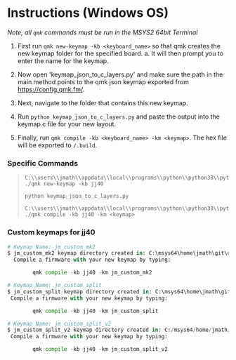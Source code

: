 # Instructions (Windows OS)
_Note, all `qmk` commands must be run in the MSYS2 64bit Terminal_
1. First run `qmk new-keymap -kb <keyboard_name>` so that qmk creates the new keymap folder for the specified board.
    a. It will then prompt you to enter the name for the keymap.
    
2. Now open 'keymap_json_to_c_layers.py' and make sure the path in the main method points to the qmk json keymap exported 
from https://config.qmk.fm/.
    
3. Next, navigate to the folder that contains this new keymap.

4. Run `python keymap_json_to_c_layers.py` and paste the output into the keymap.c file for your new layout.

5. Finally, run `qmk compile -kb <keyboard_name> -km <keymap>`. The hex file will be exported to `/.build`.

### Specific Commands
> ``` 
> C:\\users\\jmath\\appdata\\local\\programs\\python\\python38\\python.exe ./qmk new-keymap -kb jj40
> 
> python keymap_json_to_c_layers.py
> 
> C:\\users\\jmath\\appdata\\local\\programs\\python\\python38\\python.exe ./qmk compile -kb jj40 -km <keymap>
> ```

### Custom keymaps for jj40
``` python
# Keymap Name: jm_custom_mk2
$ jm_custom_mk2 keymap directory created in: C:\msys64\home\jmath\git\qmk_firmware\keyboards\jj40\keymaps\jm_custom_mk2
  Compile a firmware with your new keymap by typing:

        qmk compile -kb jj40 -km jm_custom_mk2

# Keymap Name: jm_custom_split
$ jm_custom_split keymap directory created in: C:\msys64\home\jmath\git\qmk_firmware\keyboards\jj40\keymaps\jm_custom_split←[0m
 Compile a firmware with your new keymap by typing:

        qmk compile -kb jj40 -km jm_custom_split

# Keymap Name: jm_custom_split_v2
$ jm_custom_split_v2 keymap directory created in: C:/msys64/home/jmath/git/qmk_firmware/keyboards/jj40/keymaps/jm_custom_split_v2
 Compile a firmware with your new keymap by typing:

        qmk compile -kb jj40 -km jm_custom_split_v2
```
